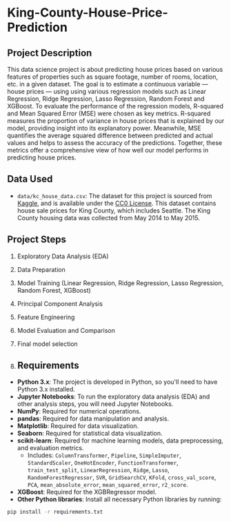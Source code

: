 # King-County-House-Price-Prediction

## Project Description
This data science project is about predicting house prices based on various features of properties such as square footage, number of rooms, location, etc. in a given dataset. The goal is to estimate a continuous variable — house prices — using using various regression models such as Linear Regression, Ridge Regression, Lasso Regression, Random Forest and XGBoost. To evaluate the performance of the regression models, R-squared and Mean Squared Error (MSE) were chosen as key metrics. R-squared measures the proportion of variance in house prices that is explained by our model, providing insight into its explanatory power. Meanwhile, MSE quantifies the average squared difference between predicted and actual values and helps to assess the accuracy of the predictions. Together, these metrics offer a comprehensive view of how well our model performs in predicting house prices.

## Data Used
- `data/kc_house_data.csv`: The dataset for this project is sourced from [Kaggle](https://www.kaggle.com/datasets/harlfoxem/housesalesprediction/data), and is available under the [CC0 License](https://creativecommons.org/publicdomain/zero/1.0/). This dataset contains house sale prices for King County, which includes Seattle. The King County housing data was collected from May 2014 to May 2015.

## Project Steps
1. Exploratory Data Analysis (EDA)
2. Data Preparation
3. Model Training (Linear Regression, Ridge Regression, Lasso Regression, Random Forest, XGBoost)
4. Principal Component Analysis
5. Feature Engineering
6. Model Evaluation and Comparison
7. Final model selection

8. ## Requirements
- **Python 3.x**: The project is developed in Python, so you'll need to have Python 3.x installed.
- **Jupyter Notebooks**: To run the exploratory data analysis (EDA) and other analysis steps, you will need Jupyter Notebooks.
- **NumPy**: Required for numerical operations.
- **pandas**: Required for data manipulation and analysis.
- **Matplotlib**: Required for data visualization.
- **Seaborn**: Required for statistical data visualization.
- **scikit-learn**: Required for machine learning models, data preprocessing, and evaluation metrics.
  - Includes: `ColumnTransformer`, `Pipeline`, `SimpleImputer`, `StandardScaler`, `OneHotEncoder`, `FunctionTransformer`, `train_test_split`, `LinearRegression`, `Ridge`, `Lasso`, `RandomForestRegressor`, `SVR`, `GridSearchCV`, `KFold`, `cross_val_score`, `PCA`, `mean_absolute_error`, `mean_squared_error`, `r2_score`.
- **XGBoost**: Required for the XGBRegressor model.
- **Other Python libraries**: Install all necessary Python libraries by running:
```bash
pip install -r requirements.txt
